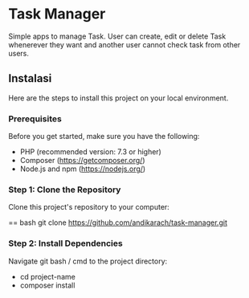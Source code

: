 # Task Manager

Simple apps to manage Task. User can create, edit or delete Task whenerever they want and another user cannot check task from other users.

## Instalasi

Here are the steps to install this project on your local environment.

### Prerequisites

Before you get started, make sure you have the following:

- PHP (recommended version: 7.3 or higher)
- Composer (https://getcomposer.org/)
- Node.js and npm (https://nodejs.org/)

### Step 1: Clone the Repository

Clone this project's repository to your computer:

== bash
git clone https://github.com/andikarach/task-manager.git

### Step 2: Install Dependencies

Navigate git bash / cmd to the project directory:

- cd project-name
- composer install  
